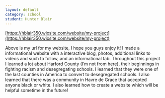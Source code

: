 ```yaml
---
layout: default
category: school
student: Hunter Blair
---
```


[https://hblair350.wixsite.com/website/my-project](https://hblair350.wixsite.com/website/my-project)

Above is my url for my website, I hope you guys enjoy it! I made a informational website with a interactive blog, photos, additional links to videos and such to follow, and an informational tab.  Throughout this project I learned a lot about Harford County (I’m not from here), their beginnings in fighting racism and desegregating schools.  I learned that they were one of the last counties in America to convert to desegregated schools.  I also learned that there was a community in Havre de Grace that accepted anyone black or white. I also learned how to create a website which will be helpful sometime in the future!  

